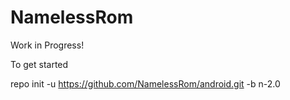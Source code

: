 NamelessRom
=========================

Work in Progress!

To get started

repo init -u https://github.com/NamelessRom/android.git -b n-2.0
